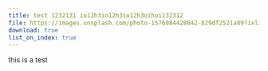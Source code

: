 ```yaml
---
title: test 1232131 io12h3io12h3io12h3oihoi132312
file: https://images.unsplash.com/photo-1576084428642-829df2521a89?ixlib=rb-1.2.1&ixid=eyJhcHBfaWQiOjEyMDd9&auto=format&fit=crop&w=934&q=80
download: true
list_on_index: true
---
```


this is a test